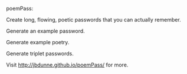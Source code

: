 poemPass: 

Create long, flowing, poetic passwords that you can actually remember.

Generate an example password.

Generate example poetry.

Generate triplet passwords.

Visit http://jbdunne.github.io/poemPass/ for more.
